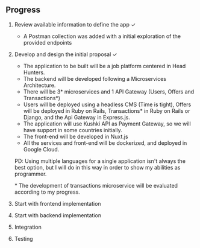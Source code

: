 ## Progress

1. Review available information to define the app ✓
   - A Postman collection was added with a initial exploration of the provided endpoints
2. Develop and design the initial proposal ✓

   - The application to be built will be a job platform centered in Head Hunters.
   - The backend will be developed following a Microservices Architecture.
   - There will be 3\* microservices and 1 API Gateway (Users, Offers and Transactions\*)
   - Users will be deployed using a headless CMS (Time is tight), Offers will be deployed in Ruby on Rails, Transactions\* in Ruby on Rails or Django, and the Api Gateway in Express.js.
   - The application will use Kushki API as Payment Gateway, so we will have support in some countries initially.
   - The front-end will be developed in Nuxt.js
   - All the services and front-end will be dockerized, and deployed in Google Cloud.

   PD: Using multiple languages for a single application isn't always the best option, but I will do in this way in order to show my abilities as programmer.

   \* The development of transactions microservice will be evaluated according to my progress.

3. Start with frontend implementation
4. Start with backend implementation
5. Integration
6. Testing
